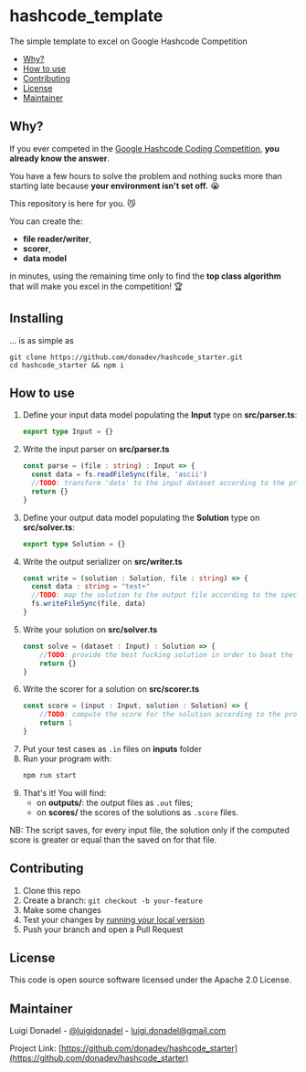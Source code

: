 # hashcode_template

The simple template to excel on Google Hashcode Competition

- [Why?](#why)
- [How to use](#how-to-use)
- [Contributing](#contributing)
- [License](#license)
- [Maintainer](#maintainer)


## Why?

If you ever competed in the [Google Hashcode Coding Competition](https://codingcompetitions.withgoogle.com/hashcode/), **you already know the answer**. 

You have a few hours to solve the problem and nothing sucks more than starting late because **your environment isn't set off.** 😭

This repository is here for you. 😼

You can create the: 
- **file reader/writer**, 
- **scorer**,
- **data model** 

in minutes, using the remaining time only to find the __top class algorithm__ that will make you excel in the competition! 🏆

## Installing
... is as simple as
```
git clone https://github.com/donadev/hashcode_starter.git
cd hashcode_starter && npm i
```



## How to use

1. Define your input data model populating the **Input** type on **src/parser.ts**:
    ```ts
    export type Input = {}
    ```
2. Write the input parser on **src/parser.ts**
    ```ts
    const parse = (file : string) : Input => {
      const data = fs.readFileSync(file, 'ascii')
      //TODO: transform 'data' to the input dataset according to the problem specs
      return {}
    }
    ```
3. Define your output data model populating the **Solution** type on **src/solver.ts**:
    ```ts
    export type Solution = {}
    ```
4. Write the output serializer on **src/writer.ts**
    ```ts
    const write = (solution : Solution, file : string) => {
      const data : string = "test+"
      //TODO: map the solution to the output file according to the specs of the problem
      fs.writeFileSync(file, data)
    }
    ```
5. Write your solution on **src/solver.ts**
    ```ts
    const solve = (dataset : Input) : Solution => {
        //TODO: provide the best fucking solution in order to beat the competition
        return {}
    }
    ```
6. Write the scorer for a solution on **src/scorer.ts**
    ```ts
    const score = (input : Input, solution : Solution) => {
        //TODO: compute the score for the solution according to the problem specs
        return 1
    }
    ```
7. Put your test cases as ```.in``` files on **inputs** folder
8. Run your program with:
    ```sh
    npm run start
    ```
9. That's it! You will find:
    - on **outputs/**: the output files as ```.out``` files;
    - on **scores/** the scores of the solutions as ```.score``` files. 

NB: The script saves, for every input file, the solution only if the computed score is greater or equal than the saved on for that file.

## Contributing

1. Clone this repo
2. Create a branch: `git checkout -b your-feature`
3. Make some changes
4. Test your changes by [running your local version](#developing-locally)
5. Push your branch and open a Pull Request


## License

This code is open source software licensed under the Apache 2.0 License.

## Maintainer

Luigi Donadel - [@luigidonadel](https://twitter.com/luigidonadel) - luigi.donadel@gmail.com

Project Link: [https://github.com/donadev/hashcode_starter](https://github.com/donadev/hashcode_starter)
